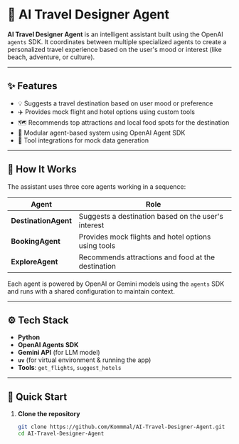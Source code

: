 # 🧠 AI Travel Designer Agent

**AI Travel Designer Agent** is an intelligent assistant built using the OpenAI `agents` SDK. It coordinates between multiple specialized agents to create a personalized travel experience based on the user's mood or interest (like beach, adventure, or culture).

---

## ✨ Features

- 💡 Suggests a travel destination based on user mood or preference
- ✈️ Provides mock flight and hotel options using custom tools
- 🗺️ Recommends top attractions and local food spots for the destination
- 🧠 Modular agent-based system using OpenAI Agent SDK
- 🧰 Tool integrations for mock data generation

---

## 🧩 How It Works

The assistant uses three core agents working in a sequence:

| Agent | Role |
|-------|------|
| **DestinationAgent** | Suggests a destination based on the user's interest |
| **BookingAgent**     | Provides mock flights and hotel options using tools |
| **ExploreAgent**     | Recommends attractions and food at the destination |

Each agent is powered by OpenAI or Gemini models using the `agents` SDK and runs with a shared configuration to maintain context.

---

## ⚙️ Tech Stack

- **Python**
- **OpenAI Agents SDK**
- **Gemini API** (for LLM model)
- **`uv`** (for virtual environment & running the app)
- **Tools**: `get_flights`, `suggest_hotels`

---

## 🚀 Quick Start

1. **Clone the repository**

   ```bash
   git clone https://github.com/Kommmal/AI-Travel-Designer-Agent.git
   cd AI-Travel-Designer-Agent
